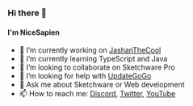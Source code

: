 ### Hi there 👋
#### I'm NiceSapien




- 🔭 I’m currently working on [JashanTheCool](https://jashan.is-best.net/ "JashanTheCool site")
- 🌱 I’m currently learning TypeScript and Java
- 👯 I’m looking to collaborate on Sketchware Pro
- 🤔 I’m looking for help with [UpdateGoGo](https://updategogo.classicwing.ml/ "UpdateGoGo site")
- 💬 Ask me about Sketchware or Web development
- 📫 How to reach me: [Discord](https://discord.gg/Th9FP25TsK), [Twitter](https://twitter.com/nicesapien), [YouTube](https://youtube.com/NiceSapien)
